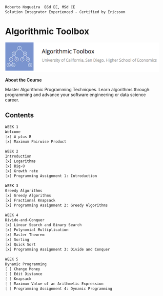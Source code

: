 ```
Roberto Nogueira  BSd EE, MSd CE
Solution Integrator Experienced - Certified by Ericsson
```

# Algorithmic Toolbox

![ebook_cover](images/algorithmic-toolbox.png)

**About the Course**

Master Algorithmic Programming Techniques. Learn algorithms through programming and advance your software engineering or data science career.

## Contents

```
WEEK 1
Welcome
[x] A plus B
[x] Maximum Pairwise Product

WEEK 2
Introduction
[x] Logarithms
[x] Big-O
[x] Growth rate
[x] Programming Assignment 1: Introduction

WEEK 3
Greedy Algorithms
[x] Greedy Algorithms
[x] Fractional Knapsack
[x] Programming Assignment 2: Greedy Algorithms

WEEK 4
Divide-and-Conquer
[x] Linear Search and Binary Search
[x] Polynomial Multiplication
[x] Master Theorem
[x] Sorting
[x] Quick Sort
[x] Programming Assignment 3: Divide and Conquer

WEEK 5
Dynamic Programming
[ ] Change Money
[ ] Edit Distance
[ ] Knapsack
[ ] Maximum Value of an Arithmetic Expression
[ ] Programming Assignment 4: Dynamic Programming
```



